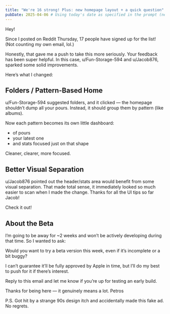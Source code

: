 ```yaml
---
title: "We're 16 strong! Plus: new homepage layout + a quick question"
pubDate: 2025-04-06 # Using today's date as specified in the prompt (new Date())
---
```


Hey!

Since I posted on Reddit Thursday, 17 people have signed up for the list! (Not counting my own email, lol.)

Honestly, that gave me a push to take this more seriously. Your feedback has been super helpful. In this case, u/Fun-Storage-594 and u/Jacob876, sparked some solid improvements.

Here’s what I changed:

## Folders / Pattern-Based Home

u/Fun-Storage-594 suggested folders, and it clicked — the homepage shouldn’t dump all your pours. Instead, it should group them by pattern (like albums).

Now each pattern becomes its own little dashboard:

-   of pours
-   your latest one
-   and stats focused just on that shape

Cleaner, clearer, more focused.

## Better Visual Separation

u/Jacob876 pointed out the header/stats area would benefit from some visual separation. That made total sense, it immediately looked so much easier to scan when I made the change. Thanks for all the UI tips so far Jacob!

Check it out!

## About the Beta

I’m going to be away for ~2 weeks and won’t be actively developing during that time. So I wanted to ask:

Would you want to try a beta version this week, even if it’s incomplete or a bit buggy?

I can’t guarantee it’ll be fully approved by Apple in time, but I’ll do my best to push for it if there’s interest.

Reply to this email and let me know if you’re up for testing an early build.

Thanks for being here — it genuinely means a lot.
Petros

P.S. Got hit by a strange 90s design itch and accidentally made this fake ad. No regrets.
